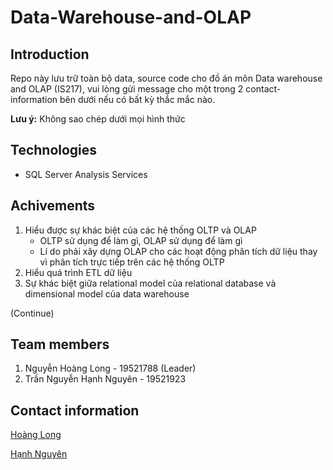 # Data-Warehouse-and-OLAP
## Introduction
Repo này lưu trữ toàn bộ data, source code cho đồ án môn Data warehouse and OLAP (IS217), vui lòng gửi message cho một trong 2 contact-information bên dưới nếu có bất kỳ thắc mắc nào.

**Lưu ý:** Không sao chép dưới mọi hình thức

## Technologies
+ SQL Server Analysis Services

## Achivements
1. Hiểu được sự khác biệt của các hệ thống OLTP và OLAP 
    + OLTP sử dụng để làm gì, OLAP sử dụng để làm gì
    + Lí do phải xây dựng OLAP cho các hoạt động phân tích dữ liệu thay vì phân tích  trực tiếp trên các hệ thống OLTP 
2. Hiểu quá trình ETL dữ liệu
3. Sự khác biệt giữa relational model của relational database và dimensional model của data warehouse 

(Continue)

## Team members
1. Nguyễn Hoàng Long - 19521788 (Leader)
2. Trần Nguyễn Hạnh Nguyên - 19521923

## Contact information
[Hoàng Long](https://www.facebook.com/nghoanglong.17dec/)

[Hạnh Nguyên](https://www.facebook.com/tnhn1110)
